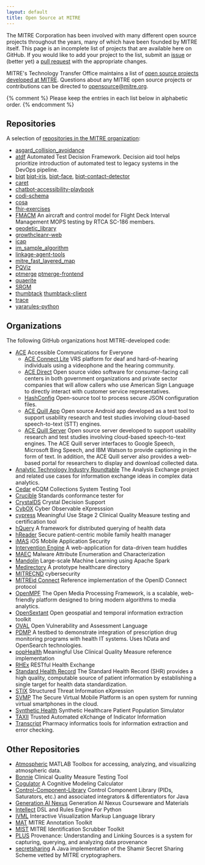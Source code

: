 ```yaml
---
layout: default
title: Open Source at MITRE
---
```


The MITRE Corporation has been involved with many different open source
projects throughout the years, many of which have been founded by MITRE itself.
This page is an incomplete list of projects that are available here on GitHub.
If you would like to add your project to the list, submit an
[issue](https://github.com/mitre/mitre.github.io/issues) or (better yet) a
[pull request](https://github.com/mitre/mitre.github.io/pulls) with the
appropriate changes.

MITRE's Technology Transfer Office maintains a list of [open source projects
developed at
MITRE](https://www.mitre.org/research/technology-transfer/open-source-software).
Questions about any MITRE open source projects or contributions can be directed
to [opensource@mitre.org](mailto:opensource@mitre.org).

{% comment %} Please keep the entries in each list below in alphabetic order. {% endcomment %}

## Repositories

A selection of [repositories in the MITRE organization](https://github.com/mitre):

* [asgard_collision_avoidance](https://github.com/mitre/asgard_collision_avoidance)
* [atdf](https://github.com/mitre/atdf) Automated Test Decision Framework. Decision aid tool helps prioritize introduction of automated test to legacy systems in the DevOps pipeline.
* [biqt](https://github.com/mitre/biqt) [biqt-iris](https://github.com/mitre/biqt-iris), [biqt-face](https://github.com/mitre/biqt-face), [biqt-contact-detector](https://github.com/mitre/biqt-contact-detector)
* [caret](https://github.com/mitre/caret) 
* [chatbot-accessibility-playbook](https://github.com/mitre/chatbot-accessibility-playbook) 
* [codi-schema](https://github.com/mitre/codi-schema) 
* [cosa](https://github.com/mitre/cosa) 
* [fhir-exercises](https://github.com/mitre/fhir-exercises)
* [FMACM](https://github.com/mitre/fmacm) An aircraft and control model for Flight Deck Interval Management MOPS testing by RTCA SC-186 members.
* [geodetic_library](https://github.com/mitre/geodetic_library) 
* [growthcleanr-web](https://github.com/mitre/growthcleanr-web)
* [icap](https://github.com/mitre/icap) 
* [im_sample_algorithm](https://github.com/mitre/im_sample_algorithm) 
* [linkage-agent-tools](https://github.com/mitre/linkage-agent-tools) 
* [mitre_fast_layered_map](https://github.com/mitre/mitre_fast_layered_map) 
* [PQViz](https://github.com/mitre/PQViz) 
* [ptmerge](https://github.com/mitre/ptmerge) [ptmerge-frontend](https://github.com/mitre/ptmerge-frontend)
* [quaerite](https://github.com/mitre/quaerite) 
* [SRGM](https://github.com/mitre/SRGM) 
* [thumbtack](https://github.com/mitre/thumbtack) [thumbtack-client](https://github.com/mitre/thumbtack-client)
* [trace](https://github.com/mitre/trace) 
* [yararules-python](https://github.com/mitre/yararules-python) 

## Organizations

The following GitHub organizations host MITRE-developed code:

* [ACE](https://github.com/mitrefccace) Accessible Communications for Everyone
    * [ACE Connect Lite](https://github.com/mitrefccace/aceconnectlite-public) VRS platform for deaf and hard-of-hearing individuals using a videophone and the hearing community.
    * [ACE Direct](https://github.com/mitrefccace/acedirect-public) Open source video software for consumer-facing call centers in both government organizations and private sector companies that will allow callers who use American Sign Language to directly interact with customer service representatives.
    * [HashConfig](https://github.com/mitrefccace/hashconfig) Open-source tool to process secure JSON configuration files.
    * [ACE Quill App](https://github.com/mitrefccace/ace-quill-app) Open source Android app developed as a test tool to support usability research and test studies involving cloud-based speech-to-text (STT) engines.
    * [ACE Quill Server](https://github.com/mitrefccace/ace-quill-server) Open source server developed to support usability research and test studies involving cloud-based speech-to-text engines. The ACE Quill server interfaces to Google Speech, Microsoft Bing Speech, and IBM Watson to provide captioning in the form of text. In addition, the ACE Quill server also provides a web-based portal for researchers to display and download collected data.
* [Analytic Technology Industry Roundtable](https://analytic-roundtable.github.io/) The Analysis Exchange project and related use cases for information exchange ideas in complex data analytics.
* [Cedar](https://github.com/mitre/cedar/) eCQM Collections System Testing Tool
* [Crucible](https://github.com/fhir-crucible) Standards conformance tester for
* [CrystalDS](https://github.com/crystal-ds) Crystal Decision Support
* [CybOX](https://github.com/CybOXProject) Cyber Observable eXpresssion
* [cypress](https://github.com/projectcypress) Meaningful Use Stage 2 Clinical Quality Measure testing and certification tool
* [hQuery](https://github.com/hquery) A framework for distributed querying of health data
* [hReader](https://github.com/projecthreader/) Secure patient-centric mobile family health manager
* [iMAS](https://github.com/project-imas) iOS Mobile Application Security
* [Intervention Engine](https://github.com/intervention-engine/) A web-application for data-driven team huddles
* [MAEC](https://github.com/MAECProject) Malware Attribute Enumeration and Characterization
* [Mandolin](https://github.com/project-mandolin) Large-scale Machine Learning using Apache Spark
* [Medirectory](https://github.com/Medirectory) A prototype healthcare directory
* [MITRECND](https://github.com/mitrecnd) cybersecurity
* [MITREid Connect](https://github.com/mitreid-connect) Reference implementation of the OpenID Connect protocol
* [OpenMPF](https://openmpf.github.io/) The Open Media Processing Framework, is a scalable, web-friendly platform designed to bring modern algorithms to media analytics.
* [OpenSextant](https://opensextant.github.io/) Open geospatial and temporal information extraction toolkit
* [OVAL](https://github.com/OVALProject) Open Vulnerability and Assessment Language
* [PDMP](https://github.com/project-pdmp) A testbed to demonstrate integration of prescription drug monitoring programs with health IT systems. Uses hData and OpenSearch technologies.
* [popHealth](https://github.com/pophealth) Meaningful Use Clinical Quality Measure reference implementation
* [RHEx](https://github.com/project-rhex) RESTful Health Exchange
* [Standard Health Record](https://github.com/standardhealth/) The Standard Health Record (SHR) provides a high quality, computable source of patient information by establishing a single target for health data standardization.
* [STIX](https://github.com/STIXProject) Structured Threat Information eXpression
* [SVMP](https://svmp.github.io) The Secure Virtual Mobile Platform is an open system for running virtual smartphones in the cloud.
* [Synthetic Health](https://github.com/synthetichealth/) Synthetic Healthcare Patient Population Simulator
* [TAXII](https://github.com/TAXIIProject) Trusted Automated eXchange of Indicator Information
* [Transcript](https://github.com/project-transcript/) Pharmacy informatics tools for information extraction and error checking.

## Other Repositories

* [Atmospheric](https://github.com/atmospheric/atmospheric) MATLAB Toolbox for accessing, analyzing, and visualizing atmospheric data.
* [Bonnie](https://github.com/projecttacoma/bonnie) Clinical Quality Measure Testing Tool
* [Cogulator](http://cogulator.github.io/Cogulator/) A Cognitive Modeling Calculator
* [Control-Component-Library](https://github.com/buffetboy2001/Control-Component-Library) Control Component Library (PIDs, Saturators, etc.) and associated integrators &amp; differentiators for Java
* [Generation AI Nexus](https://github.com/Generation-AI-Nexus) Generation AI Nexus Courseware and Materials
* [Intellect](https://github.com/nemonik/Intellect) DSL and Rules Engine For Python
* [IVML](https://jegentile.github.io/ivml/) Interactive Visualization Markup Language library
* [MAT](http://mat-annotation.sourceforge.net/) MITRE Annotation Toolkit
* [MIST](http://mist-deid.sourceforge.net/) MITRE Identification Scrubber Toolkit
* [PLUS](https://github.com/plus-provenance/plus) Provenance: Understanding and Linking Sources is a system for capturing, querying, and analyzing data provenance
* [secretsharing](https://github.com/secretsharing/secretsharing) A Java implementation of the Shamir Secret Sharing Scheme vetted by MITRE cryptographers.
